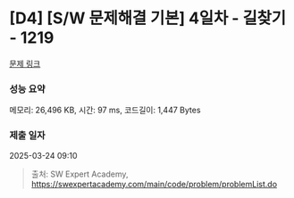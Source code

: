 # [D4] [S/W 문제해결 기본] 4일차 - 길찾기 - 1219 

[문제 링크](https://swexpertacademy.com/main/code/problem/problemDetail.do?contestProbId=AV14geLqABQCFAYD) 

### 성능 요약

메모리: 26,496 KB, 시간: 97 ms, 코드길이: 1,447 Bytes

### 제출 일자

2025-03-24 09:10



> 출처: SW Expert Academy, https://swexpertacademy.com/main/code/problem/problemList.do